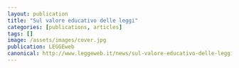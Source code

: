 ```yaml
---
layout: publication
title: "Sul valore educativo delle leggi"
categories: [publications, articles]
tags: []
image: /assets/images/cover.jpg
publication: LEGGEweb
canonical: http://www.leggeweb.it/news/sul-valore-educativo-delle-leggi-9542.html
---
```

